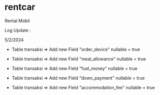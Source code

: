 # rentcar

Rental Mobil

Log Update :

5/2/2024

- Table transaksi => Add new Field "order_device" nullable = true

- Table transaksi => Add new Field "meal_allowance" nullable = true
- Table transaksi => Add new Field "fuel_money" nullable = true
- Table transaksi => Add new Field "down_payment" nullable = true
- Table transaksi => Add new Field "accommodation_fee" nullable = true
